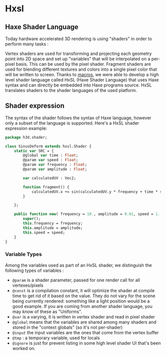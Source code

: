 # Hxsl

## Haxe Shader Language

Today hardware accelerated 3D rendering is using "shaders" in order to perform many tasks :

Vertex shaders are used for transforming and projecting each geometry point into 2D space and set up "variables" that will be interpolated on a per-pixel basis. This can be used by the pixel shader.
Fragment shaders are used for blending different textures and colors into a single pixel color that will be written to screen.
Thanks to [macros](https://haxe.org/manual/macro.html), we were able to develop a high level shader language called HxSL (Haxe Shader Language) that uses Haxe syntax and can directly be embedded into Haxe programs source. HxSL translates shaders to the shader languages of the used platform.

## Shader expression

The syntax of the shader follows the syntax of Haxe language, however only a subset of the language is supported. Here's a HxSL shader expression example:

```haxe
package h3d.shader;

class SinusDeform extends hxsl.Shader {
	static var SRC = {
		@global var time : Float;
		@param var speed : Float;
		@param var frequency : Float;
		@param var amplitude : Float;

		var calculatedUV : Vec2;

		function fragment() {
			calculatedUV.x += sin(calculatedUV.y * frequency + time * speed) * amplitude;
		}

	};

	public function new( frequency = 10., amplitude = 0.01, speed = 1. ) {
		super();
		this.frequency = frequency;
		this.amplitude = amplitude;
		this.speed = speed;
	}
}
```

### Variable Types

Among the variables used as part of an HxSL shader, we distinguish the following types of variables :

* `@param` is a shader parameter, passed for one render call for all vertexes/pixels
* `@const` is a compilation constant, it will optimize the shader at compile time to get rid of it based on the value. They do not vary for the scene being currently rendered: something like a light position would be a good example. If you are coming from another shader language, you may know of these as "Uniforms".
* `@var` is a varying, it is written in vertex shader and read in pixel shader
* `@global` means that the variables are shared among many shaders and stored in the "context globals" (so it's not per-shader)
* `@input` the input variables are the ones that come from the vertex buffer
* `@tmp` : a temporary variable, used for locals
* `@ignore` is just for prevent listing in some high level shader UI that's been worked on.
